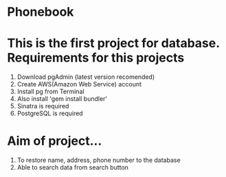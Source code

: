 # Phonebook
This is the first project for database. 
Requirements for this projects
=======
1. Download pgAdmin (latest version recomended)
2. Create AWS(Amazon Web Service) account
3. Install pg from Terminal
4. Also install 'gem install bundler'
5. Sinatra is required
6. PostgreSQL is required

Aim of project...
=======
1. To restore name, address, phone number to the database
2. Able to search data from search button
